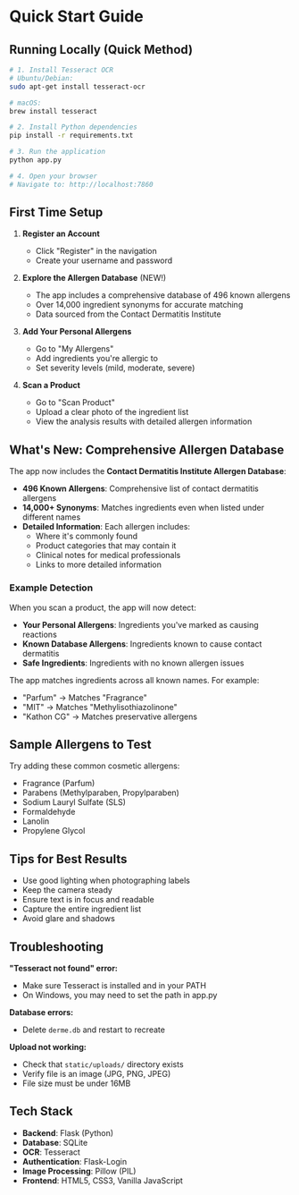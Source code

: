 # Quick Start Guide

## Running Locally (Quick Method)

```bash
# 1. Install Tesseract OCR
# Ubuntu/Debian:
sudo apt-get install tesseract-ocr

# macOS:
brew install tesseract

# 2. Install Python dependencies
pip install -r requirements.txt

# 3. Run the application
python app.py

# 4. Open your browser
# Navigate to: http://localhost:7860
```

## First Time Setup

1. **Register an Account**
   - Click "Register" in the navigation
   - Create your username and password

2. **Explore the Allergen Database** (NEW!)
   - The app includes a comprehensive database of 496 known allergens
   - Over 14,000 ingredient synonyms for accurate matching
   - Data sourced from the Contact Dermatitis Institute

3. **Add Your Personal Allergens**
   - Go to "My Allergens"
   - Add ingredients you're allergic to
   - Set severity levels (mild, moderate, severe)

4. **Scan a Product**
   - Go to "Scan Product"
   - Upload a clear photo of the ingredient list
   - View the analysis results with detailed allergen information

## What's New: Comprehensive Allergen Database

The app now includes the **Contact Dermatitis Institute Allergen Database**:

- **496 Known Allergens**: Comprehensive list of contact dermatitis allergens
- **14,000+ Synonyms**: Matches ingredients even when listed under different names
- **Detailed Information**: Each allergen includes:
  - Where it's commonly found
  - Product categories that may contain it
  - Clinical notes for medical professionals
  - Links to more detailed information

### Example Detection

When you scan a product, the app will now detect:
- **Your Personal Allergens**: Ingredients you've marked as causing reactions
- **Known Database Allergens**: Ingredients known to cause contact dermatitis
- **Safe Ingredients**: Ingredients with no known allergen issues

The app matches ingredients across all known names. For example:
- "Parfum" → Matches "Fragrance"
- "MIT" → Matches "Methylisothiazolinone"
- "Kathon CG" → Matches preservative allergens

## Sample Allergens to Test

Try adding these common cosmetic allergens:
- Fragrance (Parfum)
- Parabens (Methylparaben, Propylparaben)
- Sodium Lauryl Sulfate (SLS)
- Formaldehyde
- Lanolin
- Propylene Glycol

## Tips for Best Results

- Use good lighting when photographing labels
- Keep the camera steady
- Ensure text is in focus and readable
- Capture the entire ingredient list
- Avoid glare and shadows

## Troubleshooting

**"Tesseract not found" error:**
- Make sure Tesseract is installed and in your PATH
- On Windows, you may need to set the path in app.py

**Database errors:**
- Delete `derme.db` and restart to recreate

**Upload not working:**
- Check that `static/uploads/` directory exists
- Verify file is an image (JPG, PNG, JPEG)
- File size must be under 16MB

## Tech Stack

- **Backend**: Flask (Python)
- **Database**: SQLite
- **OCR**: Tesseract
- **Authentication**: Flask-Login
- **Image Processing**: Pillow (PIL)
- **Frontend**: HTML5, CSS3, Vanilla JavaScript
